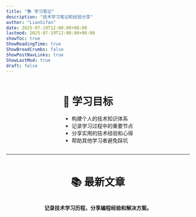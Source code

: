 ```yaml
---
title: "📚 学习笔记"
description: "技术学习笔记和经验分享"
author: "LianSifan"
date: 2025-07-19T12:00:00+08:00
lastmod: 2025-07-19T12:00:00+08:00
showToc: true
ShowReadingTime: true
ShowBreadCrumbs: false
ShowPostNavLinks: true
ShowLastMod: true
draft: false
---
```


<style>
.page-header {
  text-align: center !important;
}
.page-header h1 {
  text-align: center !important;
}
.post-description {
  text-align: center !important;
}
</style>

<div style="text-align: center;">

<div style="display: flex; justify-content: center;">
<div style="text-align: left;">

# 🎯 学习目标

- 构建个人的技术知识体系
- 记录学习过程中的重要节点
- 分享实用的技术经验和心得
- 帮助其他学习者避免踩坑

</div>
</div>

---

<div style="display: flex; justify-content: center;">
<div style="text-align: left;">

# 📚 最新文章

</div>
</div>

**记录技术学习历程，分享编程经验和解决方案。**

</div>
